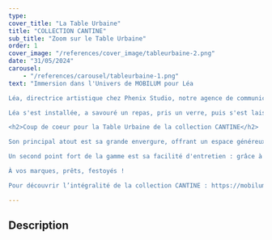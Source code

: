 ```yaml
---
type: 
cover_title: "La Table Urbaine"
title: "COLLECTION CANTINE"
sub_title: "Zoom sur le Table Urbaine"
order: 1
cover_image: "/references/cover_image/tableurbaine-2.png"
date: "31/05/2024"
carousel:
    - "/references/carousel/tableurbaine-1.png"
text: "Immersion dans l'Univers de MOBILUM pour Léa

Léa, directrice artistique chez Phenix Studio, notre agence de communication, a récemment franchi les portes de notre showroom d'usine avec un objectif précis : capturer l'essence des produits de la collection CANTINE, une ligne de mobilier urbain conçue par Sovann Kim, lauréat du Janus de la Cité décerné par l'Institut Français du Design.

Léa s'est installée, a savouré un repas, pris un verre, puis s'est laissée porter par la contemplation. Entre deux instants de réflexion, elle a échangé avec elle-même. Et finalement, elle s'est appuyée une dernière fois sur la table, absorbée par la quête de la pièce parfaite à mettre en lumière dans sa prochaine publication.

<h2>Coup de coeur pour la Table Urbaine de la collection CANTINE</h2>

Son principal atout est sa grande envergure, offrant un espace généreux pensé comme un lieu de rassemblement et de détente.

Un second point fort de la gamme est sa facilité d'entretien : grâce à sa surface lisse et fermée, un simple rinçage à l'eau claire suffit pour la nettoyer, garantissant ainsi un environnement urbain propre et accueillant dans le temps.

À vos marques, prêts, festoyés !

Pour découvrir l’intégralité de la collection CANTINE : https://mobilum-france.com/mobilier-urbain "

---
```

<!-- Dans le champ texte, \n pour faire un retour à la ligne, \n\n pour faire un nouveau paragraphe -->

## Description
